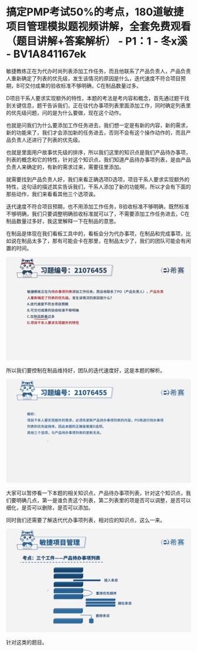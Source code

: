 # 搞定PMP考试50%的考点，180道敏捷项目管理模拟题视频讲解，全套免费观看（题目讲解+答案解析） - P1：1 - 冬x溪 - BV1A841167ek

敏捷教练正在为代办时尚列表添加工作任务，而且他联系了产品负责人，产品负责人重新确定了列表的优先级，发生该情况的原因是什么，迭代速度不符合项目预期，B可交付成果的验收标准不够明确，C在制品数量过多。

D项目干系人要求实现额外的特性，本题的考法是考内容和概念，首先通过题干找到关键信息，题干告诉我们，正在往代办事项列表里面添加工作，同时确定列表里的优先级问题，问的是为什么要做，现在这个动作。

也就是问我们为什么要添加工作任务进去，我们想一定是有新的内容，新的需求，新的功能来了，我们才会添加新的任务进去，否则不会有这个操作动作的，而且产品负责人还进行了列表的优先级。

也就是里面用户故事优先级的排序，所以我们这里的知识点是我们产品待办事项，列表的概念和它的特性，针对这个知识点，我们知道产品待办事项列表，是由产品负责人来确定的，有新的需求过来，需要往里添加。

就需要找到产品负责人好，我们来看正确选项D选项，项目干系人要求实现额外的特性，这句话的描述其实告诉我们，干系人添加了新的功能啊，所以才会有下面的那些动作，我们来看看其他三个选项诶。

迭代速度不符合项目预期，也不用添加工作任务，B验收标准不够明确，既然标准不够明确，我们只要调整明确验收标准就可以了，不需要添加工作任务进去，C在制品数量过多好，我这里解释一下在制品的意思。

在制品是体现在我们看板工具中的，看板会分为代办事项，在制品和完成事项，比如说在制品太多了，那有可能会卡在那里，在制品太少了，我们的团队可能会有闲置的时间。



![](img/8b7115e5690641949fe97ab49264545e_1.png)

所以我们要控制在制品维持好，团队的迭代速度好，这是本题的解析。

![](img/8b7115e5690641949fe97ab49264545e_3.png)

大家可以暂停看一下本题的相关知识点，产品待办事项列表，针对这个知识点，我们要明确几点，第一是谁负责这个列表，第二列表里的项是否可以调整，是否可以细化，是否可以删除，是否可以添加。

同时我们还需要了解迭代代办事项列表，相对应的知识点，这么一来。

![](img/8b7115e5690641949fe97ab49264545e_5.png)

针对这类的题目。